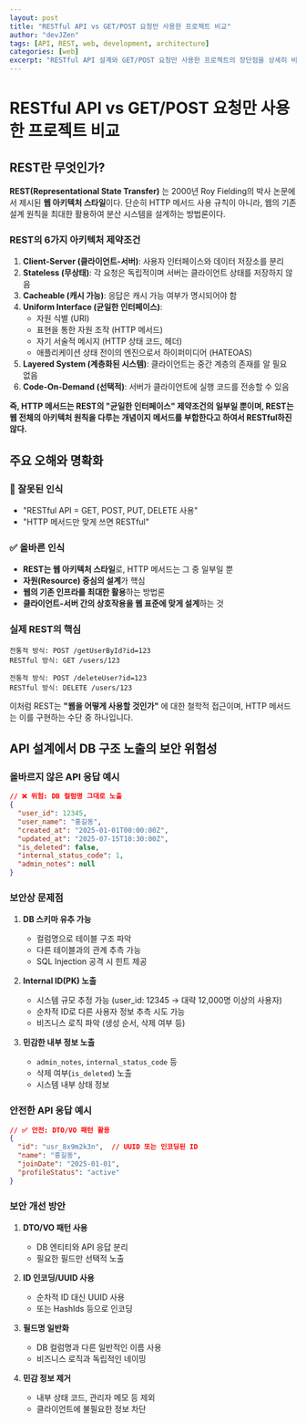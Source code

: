 ```yaml
---
layout: post
title: "RESTful API vs GET/POST 요청만 사용한 프로젝트 비교"
author: "devJZen"
tags: [API, REST, web, development, architecture]
categories: [web]
excerpt: "RESTful API 설계와 GET/POST 요청만 사용한 프로젝트의 장단점을 상세히 비교분석"
---
```

# RESTful API vs GET/POST 요청만 사용한 프로젝트 비교

## REST란 무엇인가?

**REST(Representational State Transfer)** 는 2000년 Roy Fielding의 박사 논문에서 제시된 **웹 아키텍처 스타일**이다. 단순히 HTTP 메서드 사용 규칙이 아니라, 웹의 기존 설계 원칙을 최대한 활용하여 분산 시스템을 설계하는 방법론이다.

### REST의 6가지 아키텍처 제약조건

1. **Client-Server (클라이언트-서버)**: 사용자 인터페이스와 데이터 저장소를 분리
2. **Stateless (무상태)**: 각 요청은 독립적이며 서버는 클라이언트 상태를 저장하지 않음
3. **Cacheable (캐시 가능)**: 응답은 캐시 가능 여부가 명시되어야 함
4. **Uniform Interface (균일한 인터페이스)**:
   - 자원 식별 (URI)
   - 표현을 통한 자원 조작 (HTTP 메서드)
   - 자기 서술적 메시지 (HTTP 상태 코드, 헤더)
   - 애플리케이션 상태 전이의 엔진으로서 하이퍼미디어 (HATEOAS)
5. **Layered System (계층화된 시스템)**: 클라이언트는 중간 계층의 존재를 알 필요 없음
6. **Code-On-Demand (선택적)**: 서버가 클라이언트에 실행 코드를 전송할 수 있음

**즉, HTTP 메서드는 REST의 "균일한 인터페이스" 제약조건의 일부일 뿐이며, REST는 웹 전체의 아키텍처 원칙을 다루는 개념이지 메서드를 부합한다고 하여서 RESTful하진 않다.**

## 주요 오해와 명확화

### 🚫 잘못된 인식

- "RESTful API = GET, POST, PUT, DELETE 사용"
- "HTTP 메서드만 맞게 쓰면 RESTful"

### ✅ 올바른 인식

- **REST는 웹 아키텍처 스타일**로, HTTP 메서드는 그 중 일부일 뿐
- **자원(Resource) 중심의 설계**가 핵심
- **웹의 기존 인프라를 최대한 활용**하는 방법론
- **클라이언트-서버 간의 상호작용을 웹 표준에 맞게 설계**하는 것

### 실제 REST의 핵심

```
전통적 방식: POST /getUserById?id=123
RESTful 방식: GET /users/123

전통적 방식: POST /deleteUser?id=123  
RESTful 방식: DELETE /users/123
```

이처럼 REST는 **"웹을 어떻게 사용할 것인가"** 에 대한 철학적 접근이며, HTTP 메서드는 이를 구현하는 수단 중 하나입니다.

## API 설계에서 DB 구조 노출의 보안 위험성

### 올바르지 않은 API 응답 예시

```json
// ❌ 위험: DB 컬럼명 그대로 노출
{
  "user_id": 12345,
  "user_name": "홍길동",
  "created_at": "2025-01-01T00:00:00Z",
  "updated_at": "2025-07-15T10:30:00Z",
  "is_deleted": false,
  "internal_status_code": 1,
  "admin_notes": null
}
```

### 보안상 문제점

1. **DB 스키마 유추 가능**

   - 컬럼명으로 테이블 구조 파악
   - 다른 테이블과의 관계 추측 가능
   - SQL Injection 공격 시 힌트 제공
2. **Internal ID(PK) 노출**

   - 시스템 규모 추정 가능 (user_id: 12345 → 대략 12,000명 이상의 사용자)
   - 순차적 ID로 다른 사용자 정보 추측 시도 가능
   - 비즈니스 로직 파악 (생성 순서, 삭제 여부 등)
3. **민감한 내부 정보 노출**

   - `admin_notes`, `internal_status_code` 등
   - 삭제 여부(`is_deleted`) 노출
   - 시스템 내부 상태 정보

### 안전한 API 응답 예시

```json
// ✅ 안전: DTO/VO 패턴 활용
{
  "id": "usr_8x9m2k3n",  // UUID 또는 인코딩된 ID
  "name": "홍길동",
  "joinDate": "2025-01-01",
  "profileStatus": "active"
}
```

### 보안 개선 방안

1. **DTO/VO 패턴 사용**

   - DB 엔티티와 API 응답 분리
   - 필요한 필드만 선택적 노출
2. **ID 인코딩/UUID 사용**

   - 순차적 ID 대신 UUID 사용
   - 또는 HashIds 등으로 인코딩
3. **필드명 일반화**

   - DB 컬럼명과 다른 일반적인 이름 사용
   - 비즈니스 로직과 독립적인 네이밍
4. **민감 정보 제거**

   - 내부 상태 코드, 관리자 메모 등 제외
   - 클라이언트에 불필요한 정보 차단
